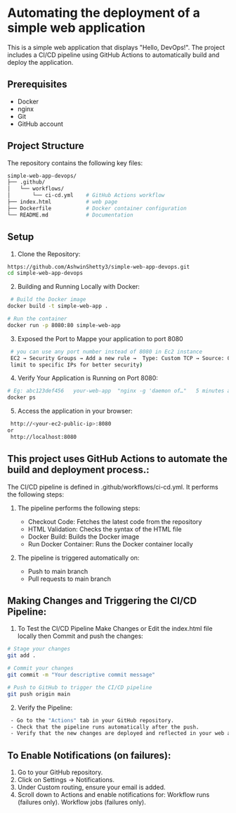 # Automating the deployment of a simple web application

This is a simple web application that displays "Hello, DevOps!". The project includes a CI/CD pipeline using GitHub Actions to automatically build and deploy the application.

## Prerequisites

- Docker
- nginx
- Git
- GitHub account

## Project Structure
The repository contains the following key files:
```bash
simple-web-app-devops/
├── .github/
│   └── workflows/
│       └── ci-cd.yml    # GitHub Actions workflow
├── index.html           # web page
├── Dockerfile           # Docker container configuration
└── README.md            # Documentation
   ```
## Setup

1. Clone the Repository:

```bash
https://github.com/AshwinShetty3/simple-web-app-devops.git
cd simple-web-app-devops
   ```

2. Building and Running Locally with Docker:

```bash
 # Build the Docker image
docker build -t simple-web-app .

# Run the container
docker run -p 8080:80 simple-web-app

   ```

3. Exposed the Port to Mappe your application to port 8080 
```bash
 # you can use any port number instead of 8080 in Ec2 instance
 EC2 → Security Groups → Add a new rule →  Type: Custom TCP → Source: 0.0.0.0/0 (or
 limit to specific IPs for better security)
   ```

4. Verify Your Application is Running on Port 8080:
 ```bash
# Eg: abc123def456   your-web-app  "nginx -g 'daemon of…"   5 minutes ago  Up 5 minutes  0.0.0.0:8080->80/tcp   web-app
 docker ps
   ```
   
5. Access the application in your browser:

```bash
 http://<your-ec2-public-ip>:8080
or
 http://localhost:8080
   ```
   

## This project uses GitHub Actions to automate the build and deployment process.:
The CI/CD pipeline is defined in .github/workflows/ci-cd.yml. It performs the following steps:

1. The pipeline performs the following steps:
   - Checkout Code: Fetches the latest code from the repository
   - HTML Validation: Checks the syntax of the HTML file
   - Docker Build: Builds the Docker image
   - Run Docker Container: Runs the Docker container locally

2. The pipeline is triggered automatically on:
   - Push to main branch
   - Pull requests to main branch


## Making Changes and Triggering the CI/CD Pipeline:

1. To Test the CI/CD Pipeline Make Changes or Edit the index.html file locally then Commit and push the changes:

```bash
# Stage your changes
git add .

# Commit your changes
git commit -m "Your descriptive commit message"

# Push to GitHub to trigger the CI/CD pipeline
git push origin main
  ```
2. Verify the Pipeline:

```bash
 - Go to the "Actions" tab in your GitHub repository.
 - Check that the pipeline runs automatically after the push.
 - Verify that the new changes are deployed and reflected in your web app.
  ```

## To Enable Notifications (on failures):
   1. Go to your GitHub repository.
   2. Click on Settings → Notifications.
   3. Under Custom routing, ensure your email is added.
   4. Scroll down to Actions and enable notifications for:
      Workflow runs (failures only).
      Workflow jobs (failures only).


     

